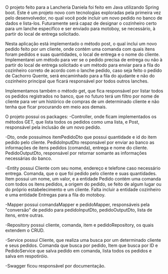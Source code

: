   O projeto feito para a Lancheria Daniela foi feito em Java utilizando Spring boot. Este é um projeto novo com tecnologias exploradas
pela primeira vez pelo desenvolvedor, no qual você pode incluir um novo pedido no banco de dados e lista-los. Futuramente será capaz de 
designar o cozinheiro certo para um lanche específico e ser enviado para motoboy, se necessário, à partir do local de entrega solicitado.

  Nesta aplicação está implementado o método post, o qual inclui um novo pedido feito por um cliente, onde contém uma comanda com quais
itens foram pedidos e suas quantidades, o local de entrega e o nome do cliente. Implementarei um método para ver se o pedido precisa de 
entrega ou não à partir do local de entrega solicitado e um método para enviar para a fila do cozinheiro correto de acordo com o lanche
pedido, caso seja feito o pedido de Cachorro Quente, será encaminhado para a fila do ajudante e não do cozinheiro principal que ficará 
responsável por todos outros lanches.

  Implementamos também o método get, que fica responsável por listar todos os pedidos registrados no banco, que no futuro terá um 
  filtro por nome de cliente para ver um histórico de compras de um determinado cliente e não tenha que ficar procurando em meio aos
  demais.
  
  O projeto possui os packages:
  -Controller, onde ficam implementados os métodos GET, que lista todos os pedidos como uma lista, e Post, responsável pela inclusão de 
  um novo pedido.
  
  -Dto, onde possuímos itemPedidoDto que possui quantidade e id do item pedido pelo cliente. PedidoInputDto responsável por enviar ao 
  banco as informações de itens pedidos (comanda), entrega e nome do cliente. PedidoOutputDto, responsável por retornar somante as 
  informações necessárias do banco.
  
  -Entity possui Cliente com seu nome, endereço e telefone caso necessário entrega. Comanda, que o que foi pedido pelo cliente e suas
  quantidades. Item possui um nome, um valor, e a entidade Pedido contém uma comanda com todos os itens pedidos, a origem do pedido, se 
  feito de algum lugar ou do próprio estabelecimento e um cliente.
  Falta incluir a entidade cozinheiro e uma entidade Entregas para a fila do motoboy.
  
  -Mapper possui comandaMapper e pedidoMapper, responsáveis pela "conversão" de pedido para pedidoInputDto, pedidoOutputDto, lista de itens,
  entre outras.
  
  -Repository possui cliente, comanda, item e pedidoRepository, os quais extendem o CRUD.
  
  -Service possui Cliente, que realiza uma busca por um determinado cliente e seus pedidos. Comanda que busca por pedido, Item que busca por
  ID e PedidoService que salva pedido em comanda, lista todos os pedidos e salva em respotiróio.
  
  -Swagger ficou responsável por documentação.
